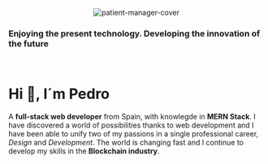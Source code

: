 <p align="center">
<img src="https://i.ibb.co/z6jwyFY/patient-manager-cover.jpg" alt="patient-manager-cover" border="0">
<h3>Enjoying the present technology. Developing the innovation of the future</h3>
</p>
<p align="center">&nbsp;</p>

# Hi :wave:, I´m Pedro

A **full-stack web developer** from Spain, with knowlegde in **MERN Stack**. I have discovered a world of possibilities thanks to web development and I have been able to unify two of my passions in a single professional career, *Design* and *Development*. The world is changing fast and I continue to develop my skills in the **Blockchain industry**.